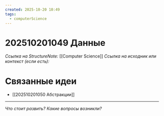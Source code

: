 ```yaml
---
created: 2025-10-20 10:49
tags:
  - computerScience
---
```

# 202510201049 Данные

*Ссылка на StructureNote:* [[Computer Science]]
*Ссылка на исходник или контекст (если есть):* 

# Связанные идеи

- [[202510201050 Абстракции]] 
---

*Что стоит развить? Какие вопросы возникли?*

